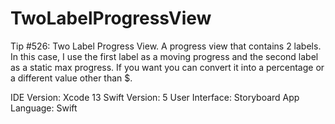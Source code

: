 # TwoLabelProgressView

Tip #526: Two Label Progress View. A progress view that contains 2 labels. In this case, I use the first label as a moving progress and the second label as a static max progress. If you want you can convert it into a percentage or a different value other than $.

IDE Version: Xcode 13
Swift Version: 5
User Interface: Storyboard
App Language: Swift

